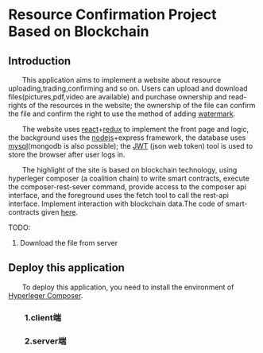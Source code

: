 # Resource Confirmation Project Based on Blockchain
## Introduction
   
   &emsp;&emsp;This application aims to implement a website about resource uploading,trading,confirming and so on. Users can upload and download files(pictures,pdf,video are available) and purchase ownership and read-rights of the resources in the website; the ownership of the file can confirm the file and confirm the right to use the method of adding [watermark](https://github.com/Messi-Q/python-watermark).
   
   &emsp;&emsp;The website uses [react](https://reactjs.org/)+[redux](http://www.redux.org.cn/) to implement the front page and logic, the background uses the [nodejs](https://nodejs.org/en/)+express framework, the database uses [mysql](https://www.mysql.com/)(mongodb is also possible); the [JWT](https://jwt.io/introduction/) (json web token) tool is used to store the browser after user logs in.
   
   &emsp;&emsp;The highlight of the site is based on blockchain technology, using hyperleger composer (a coalition chain) to write smart contracts, execute the composer-rest-sever command, provide access to the composer api interface, and the foreground uses the fetch tool to call the rest-api interface. Implement interaction with blockchain data.The code of smart-contracts given [here](https://github.com/Messi-Q/SmartContract-hyperledgerComposer).
   
   TODO:
   1. Download the file from server
  

## Deploy this application
  
  &emsp;&emsp;To deploy this application, you need to install the environment of [Hyperleger Composer](https://hyperledger.github.io/composer/latest/installing/installing-index).
  
  ### &emsp;&emsp;1.client端
  
  ### &emsp;&emsp;2.server端
  
   
   
